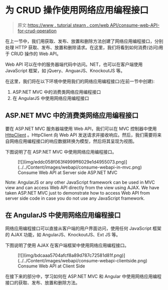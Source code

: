# 为 CRUD 操作使用网络应用编程接口

> 原文:[https://www . tutorial stearn . com/web API/consume-web-API-for-crud-operation](https://www.tutorialsteacher.com/webapi/consume-web-api-for-crud-operation)

在上一节中，我们用获取、发布、放置和删除方法创建了网络应用编程接口，分别处理 HTTP 获取、发布、放置和删除请求。在这里，我们将看到如何消费(访问)用于 CRUD 操作的 Web API。

Web API 可以在中的服务器端代码中访问。NET，也可以在客户端使用 JavaScript 框架，如 jQuery、AnguarJS、KnockoutJS 等。

在这里，我们将在以下环境中使用我们的网络应用编程接口(在前一节中创建):

1.  ASP.NET MVC 中的消费类网络应用编程接口
2.  在 AngularJS 中使用网络应用编程接口

## ASP.NET MVC 中的消费类网络应用编程接口

要在 ASP.NET MVC 服务器端使用 Web API，我们可以在 MVC 控制器中使用 [HttpClient](/webapi/consuming-web-api-in-dotnet-using-httpclient) 。HttpClient 向 Web API 发送请求并接收响应。然后，我们需要将来自网络应用编程接口的响应数据转换为模型，然后将其呈现为视图。

下图说明了在 ASP.NET MVC 中使用网络应用编程接口。

<figure>[![](img/eddc058f063f4999ff6029e1d4955073.png)](../../Content/images/webapi/consume-webapi-in-mvc.png)

<figcaption>Consume Web API at Server side ASP.NET MVC</figcaption>

</figure>

Note: AngularJS or any other JavaScript framework can be used in MVC view and can access Web API directly from the view using AJAX. We have taken ASP.NET MVC just to demonstrate how to access Web API from server side code in case you do not use any JavaScript framework.

## 在 AngularJS 中使用网络应用编程接口

网络应用编程接口可以直接从客户端的用户界面访问，使用任何 JavaScript 框架的 AJAX 功能，如 AngularJS、KnockoutJS、Ext JS 等。

下图说明了使用 AJAX 在客户端框架中使用网络应用编程接口。

<figure>[![](img/bdcaaa5704afcf8a89d787c72581d81f.png)](../../Content/images/webapi/consume-webapi-clientside.png)

<figcaption>Consume Web API at Client Side</figcaption>

</figure>

在接下来的部分中，学习如何在 ASP.NET MVC 和 Angular 中使用网络应用编程接口的获取、发布、放置和删除方法。